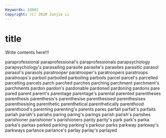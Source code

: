```yaml
---
Keywords: 24602
Copyright: (C) 2020 Junjie Li
---
```


# title

Write contents here!!!

paraprofessional 
paraprofessional's 
paraprofessionals 
parapsychology 
parapsychology's 
parasailing 
parasite 
parasite's
parasites 
parasitic 
parasol 
parasol's 
parasols 
paratrooper 
paratrooper's 
paratroopers 
paratroops 
paratroops's
parboil 
parboiled 
parboiling 
parboils 
parcel 
parcel's 
parcelled 
parcelling 
parcels 
parch
parched 
parches 
parching 
parchment 
parchment's 
parchments 
pardon 
pardon's 
pardonable 
pardoned
pardoning 
pardons 
pare 
pared 
parent 
parent's 
parentage 
parentage's 
parental 
parented
parentheses 
parenthesis 
parenthesis's 
parenthesise 
parenthesised 
parenthesises 
parenthesising 
parenthetic 
parenthetical 
parenthetically
parenthood 
parenthood's 
parenting 
parenting's 
parents 
pares 
parfait 
parfait's 
parfaits 
pariah
pariah's 
pariahs 
paring 
paring's 
parings 
parish 
parish's 
parishes 
parishioner 
parishioner's
parishioners 
parity 
parity's 
park 
park's 
parka 
parka's 
parkas 
parked 
parking
parking's 
parkour 
parks 
parkway 
parkway's 
parkways 
parlance 
parlance's 
parlay 
parlay's
parlayed 
